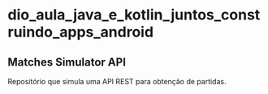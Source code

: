 # dio_aula_java_e_kotlin_juntos_construindo_apps_android
## Matches Simulator API
 Repositório que simula uma API REST para obtenção de partidas.
